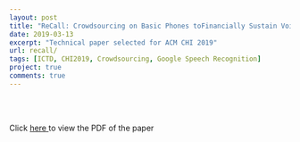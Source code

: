 ```yaml
---
layout: post
title: "ReCall: Crowdsourcing on Basic Phones toFinancially Sustain Voice Forums"
date: 2019-03-13
excerpt: "Technical paper selected for ACM CHI 2019"
url: recall/
tags: [ICTD, CHI2019, Crowdsourcing, Google Speech Recognition]
project: true
comments: true
---
```


<br><br>

Click <a href = "https://abhi32ag.github.io/recall_chi_2019.pdf"> here </a> to view the PDF of the paper

